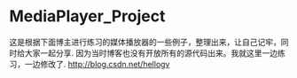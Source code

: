 MediaPlayer_Project
===================
这是根据下面博主进行练习的媒体播放器的一些例子，整理出来，让自己记牢，同时给大家一起分享.
因为当时博客也没有开放所有的源代码出来。我就这里一边练习，一边修改了.
http://blog.csdn.net/hellogv
